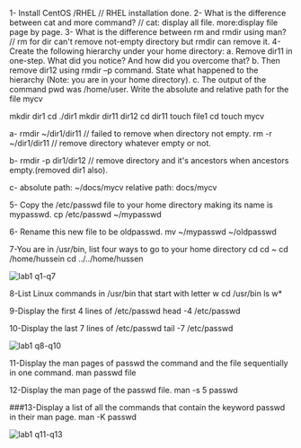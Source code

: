 1- Install CentOS /RHEL
//  RHEL installation done.
2- What is the difference between cat and more command?
//  cat: display all file.  more:display file page by page.
3- What is the difference between rm and rmdir using man?
//  rm for dir can't remove not-empty directory but rmdir can remove it.
4-Create the following hierarchy under your home directory:
a. Remove dir11 in one-step. What did you notice? And how did you overcome that?
b. Then remove dir12 using rmdir –p command. State what happened to the
hierarchy (Note: you are in your home directory).
c. The output of the command pwd was /home/user. Write the absolute
and relative path for the file mycv

mkdir dir1
cd ./dir1
mkdir dir11 dir12
cd dir11
touch file1
cd
touch mycv

a-
rmdir ~/dir1/dir11
//  failed to remove when directory not empty.
rm -r ~/dir1/dir11
//  remove directory whatever empty or not.

b-
rmdir -p dir1/dir12
//  remove directory and it's ancestors when ancestors empty.(removed dir1 also).

c-
absolute path: ~/docs/mycv
relative path: docs/mycv

5- Copy the /etc/passwd file to your home directory making its name is mypasswd.
cp /etc/passwd ~/mypasswd

6- Rename this new file to be oldpasswd.
mv ~/mypasswd ~/oldpasswd

7-You are in /usr/bin, list four ways to go to your home directory
cd
cd ~
cd /home/hussein
cd ../../home/hussen

![lab1 q1-q7](https://github.com/hussein-elmlah/ITI-Labs-Hussein-Eid/assets/147069168/5ce50b3c-7d74-4fcb-86ac-a74f85e10c6b)


8-List Linux commands in /usr/bin that start with letter w
cd /usr/bin
ls w*

9-Display the first 4 lines of /etc/passwd
head -4 /etc/passwd

10-Display the last 7 lines of /etc/passwd
tail -7 /etc/passwd

![lab1 q8-q10](https://github.com/hussein-elmlah/ITI-Labs-Hussein-Eid/assets/147069168/89a57a16-f7c0-4633-8e80-7e6ff8dace11)


11-Display the man pages of passwd the command and the file sequentially in one command.
man passwd file

12-Display the man page of the passwd file.
man -s 5 passwd

###13-Display a list of all the commands that contain the keyword passwd in their man page.
man -K passwd

![lab1 q11-q13](https://github.com/hussein-elmlah/ITI-Labs-Hussein-Eid/assets/147069168/39ae59b3-9f93-4a9e-8717-0db75d4f5afc)


